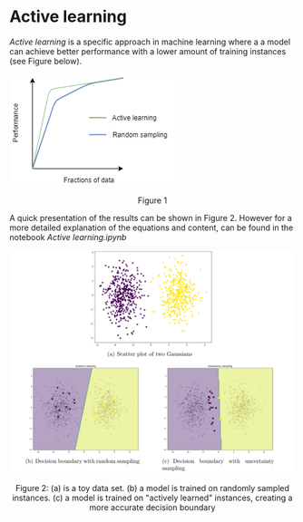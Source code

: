 # Active learning 

*Active learning* is a specific approach in machine learning where a a model can achieve better performance with a lower amount of training instances (see Figure below). 

![Learning curve](https://github.com/FormalLogic/Active-learning---Uncertainty-sampling/blob/main/Learning%20curve.png)





<Center> Figure 1</Center>

A quick presentation of the results can be shown in Figure 2. However for a more detailed explanation of the equations and content, can be found in the notebook *Active learning.ipynb*





 ![uncertainty sampling](https://github.com/FormalLogic/Active-learning---Uncertainty-sampling/blob/main/uncertainty%20sampling.png)





<Center>Figure 2: (a) is a toy data set. (b) a model is trained on randomly sampled instances. (c) a model is trained on "actively learned" instances, creating a more accurate decision boundary</Center> 

